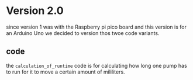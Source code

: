 # Version 2.0 
since version 1 was with the Raspberry pi pico board and this version is for an Arduino Uno we decided to version thos twoe code variants.

## code
the `calculation_of_runtime` code is for calculating how long one pump has to run for it to move a certain amount of mililiters. 
